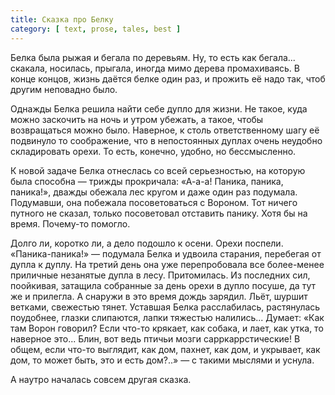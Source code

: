 ```yaml
---
title: Сказка про Белку
category: [ text, prose, tales, best ]
---
```

Белка была рыжая и бегала по деревьям. Ну, то есть как бегала... скакала, носилась, прыгала, иногда мимо дерева промахиваясь.
В конце концов, жизнь даётся белке один раз, и прожить её надо так, чтоб другим неповадно было.

<!--more-->

Однажды Белка решила найти себе дупло для жизни. Не такое, куда можно заскочить на ночь и утром убежать, а такое, чтобы возвращаться
можно было. Наверное, к столь ответственному шагу её подвинуло то соображение, что в непостоянных дуплах очень неудобно складировать
орехи. То есть, конечно, удобно, но бессмысленно.

К новой задаче Белка отнеслась со всей серьезностью, на которую была способна — трижды прокричала: «А-а-а! Паника, паника, паника!»,
дважды обежала лес кругом и даже один раз подумала. Подумавши, она побежала посоветоваться с Вороном. Тот ничего путного не сказал,
только посоветовал отставить панику. Хотя бы на время. Почему-то помогло.

Долго ли, коротко ли, а дело подошло к осени. Орехи поспели. «Паника-паника!» — подумала Белка и удвоила старания, перебегая от дупла
к дуплу. На третий день она уже перепробовала все более-менее приличные незанятые дупла в лесу. Притомилась. Из последних сил,
поойкивая, затащила собранные за день орехи в дупло посуше, да тут же и прилегла. А снаружи в это время дождь зарядил. Льёт, шуршит
ветками, свежестью тянет. Уставшая Белка расслабилась, растянулась поудобнее, глазки слипаются, лапки тяжестью налились...
Думает: «Как там Ворон говорил? Если что-то крякает, как собака, и лает, как утка, то наверное это... Блин, вот ведь птичьи мозги
сарркаррстические! В общем, если что-то выглядит, как дом, пахнет, как дом, и укрывает, как дом, то может быть, это и есть дом?..» —
с такими мыслями и уснула.

А наутро началась совсем другая сказка.
